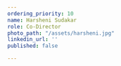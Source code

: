 ```yaml
---
ordering_priority: 10
name: Harsheni Sudakar
role: Co-Director
photo_path: "/assets/harsheni.jpg"
linkedin_url: ''
published: false

---
```

